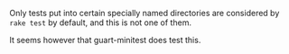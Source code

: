 Only tests put into certain specially named directories are considered by `rake test`
by default, and this is not one of them.

It seems however that guart-minitest does test this.
